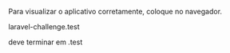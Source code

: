 Para visualizar o aplicativo corretamente, coloque no navegador.

laravel-challenge.test

deve terminar em .test

